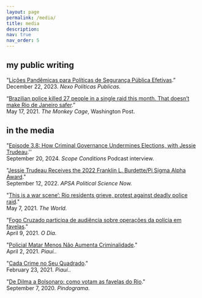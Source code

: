 ```yaml
---
layout: page
permalink: /media/
title: media
description: 
nav: true
nav_order: 5
---
```


## my public writing 


"[Lições Pandêmicas para Políticas de Segurança Pública Efetivas](https://pp.nexojornal.com.br/opiniao/2022/li%c3%a7oes-pand%c3%aamicas-para-pol%c3%adticas-de-seguran%c3%a7a-p%c3%bablica-efetivas).”  \
December 22, 2023. *Nexo Políticas Publicas.*


“[Brazilian police killed 27 people in a single raid this month. That doesn’t make Rio de Janeiro safer](https://www.washingtonpost.com/politics/2021/05/17/brazilian-police-killed-27-people-single-raid-this-month-that-doesnt-make-rio-de-janeiro-safer/).”  \
May 17, 2021. *The Monkey Cage*, Washington Post. 



## in the media 

"[Episode 3.8: How Criminal Governance Undermines Elections, with Jessie Trudeau](https://www.scopeconditionspodcast.com/episodes/episode-38-how-criminal-governance-undermines-elections).'' \
September 20, 2024. *Scope Conditions* Podcast interview. 


"[Jessie Trudeau Receives the 2022 Franklin L. Burdette/Pi Sigma Alpha Award](https://politicalsciencenow.com/jessie-trudeau-receives-the-2022-franklin-l-burdette-pi-sigma-alpha-award/)."  \
September 12, 2022. *APSA Political Science Now.*


"[This is a war scene’: Rio residents grieve, protest against deadly police raid](https://www.pri.org/stories/2021-05-07/war-scene-rio-residents-grieve-protest-against-deadly-police-raid)."  \
May 7, 2021. *The World.*

"[Fogo Cruzado participa de audiência sobre operações da polícia em favelas](https://odia.ig.com.br/rio-de-janeiro/2021/04/6123107-fogo-cruzado-participa-de-audiencia-sobre-operacoes-da-policia-em-favelas.html)."  \
April 9, 2021. *O Dia.* 

"[Policial Matar Menos Não Aumenta Criminalidade](https://piaui.folha.uol.com.br/quanto-menos-policia-mais-paz/)."  \
 April 2, 2021. *Piauí.*. 

"[Cada Crime no Seu Quadrado](https://piaui.folha.uol.com.br/cada-crime-no-seu-quadrado/)."  \
February 23, 2021. *Piauí.*. 

"[De Dilma a Bolsonaro: como votam as favelas do Rio](https://pindograma.com.br/2020/09/07/favelas.html)."  \
September 7, 2020. *Pindograma.* 






